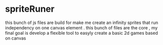 # spriteRuner
this bunch of js files are build for make me create an infinity sprites that run independency on one canvas element  . this bunch of files are the core , my final goal is develop a flexible tool to easyly create a basic 2d games based on canvas


                
    
   
   
   
                   
                  
        
        
             
             
             
              
